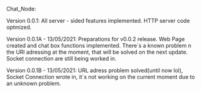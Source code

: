 Chat_Node:

Version 0.0.1:
All server - sided features implemented. HTTP server code optmized.

Version 0.0.1A - 13/05/2021:
Preparations for v0.0.2 release. Web Page created and chat box functions implemented. There´s a known problem n the URl adressing at the moment, that will be solved on the next update. Socket connection are still being worked in.

Version 0.0.1B - 13/05/2021:
URL adress problem solved(until now lol), Socket Connection wrote in, it´s not working on the current moment due to an unknown problem.
